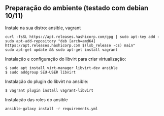 ## Preparação do ambiente (testado com debian 10/11)

Instale na sua distro: ansible, vagrant

    curl -fsSL https://apt.releases.hashicorp.com/gpg | sudo apt-key add -
    sudo apt-add-repository "deb [arch=amd64] https://apt.releases.hashicorp.com $(lsb_release -cs) main"
    sudo apt-get update && sudo apt-get install vagrant

Instalação e configuração do libvirt para criar virtualização:

    $ sudo apt install virt-manager libvirt-dev ansible
    $ sudo addgroup SEU-USER libvirt

Instalação do plugin do libvirt no ansible:

    $ vagrant plugin install vagrant-libvirt

Instalação das roles do ansible

    ansible-galaxy install -r requirements.yml

